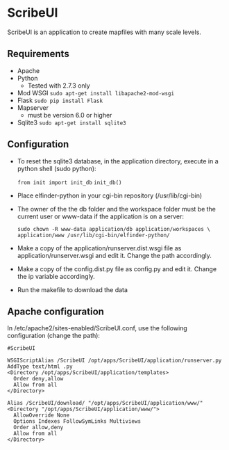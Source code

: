 ScribeUI
=========

ScribeUI is an application to create mapfiles with many scale levels.

Requirements
------------
*   Apache
*   Python
    *   Tested with 2.7.3 only
*   Mod WSGI
        `sudo apt-get install libapache2-mod-wsgi`
*   Flask
    `sudo pip install Flask`
*   Mapserver
    * must be version 6.0 or higher
 * Sqlite3
    `sudo apt-get install sqlite3`



Configuration
-------------
*   To reset the sqlite3 database, in the application directory,
    execute in a python shell (sudo python):

    `from init import init_db`
    `init_db()`

*   Place elfinder-python in your cgi-bin repository (/usr/lib/cgi-bin)

*   The owner of the the db folder and the workspace folder must be the
    current user or www-data if the application is on a server:

    `sudo chown -R www-data application/db application/workspaces \`
    `application/www /usr/lib/cgi-bin/elfinder-python/`

*   Make a copy of the application/runserver.dist.wsgi file as
    application/runserver.wsgi and edit it. Change the path accordingly.

*   Make a copy of the config.dist.py file as config.py and edit it. Change the
    ip variable accordingly.

*   Run the makefile to download the data

 

Apache configuration
--------------------
In /etc/apache2/sites-enabled/ScribeUI.conf, use the following configuration
(change the path):

    #ScribeUI     
    
    WSGIScriptAlias /ScribeUI /opt/apps/ScribeUI/application/runserver.py
    AddType text/html .py
    <Directory /opt/apps/ScribeUI/application/templates>
      Order deny,allow
      Allow from all
    </Directory>

    Alias /ScribeUI/download/ "/opt/apps/ScribeUI/application/www/"
    <Directory "/opt/apps/ScribeUI/application/www/">
      AllowOverride None
      Options Indexes FollowSymLinks Multiviews
      Order allow,deny
      Allow from all
    </Directory>

